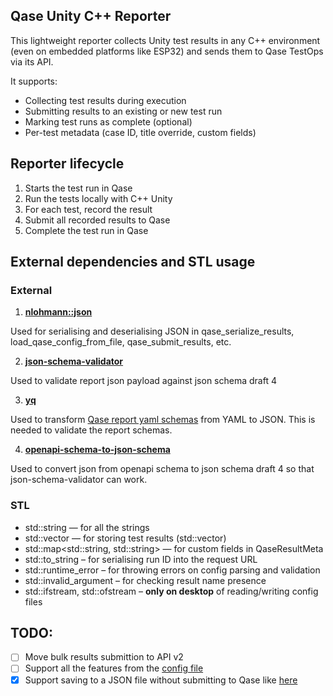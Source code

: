 ## Qase Unity C++ Reporter

This lightweight reporter collects Unity test results in any C++ environment (even on embedded platforms like ESP32) and sends them to Qase TestOps via its API.

It supports:
- Collecting test results during execution
- Submitting results to an existing or new test run
- Marking test runs as complete (optional)
- Per-test metadata (case ID, title override, custom fields)

## Reporter lifecycle

1. Starts the test run in Qase
2. Run the tests locally with C++ Unity
3. For each test, record the result
4. Submit all recorded results to Qase
6. Complete the test run in Qase

## External dependencies and STL usage

### External

1. **[nlohmann::json](https://github.com/nlohmann/json)**

Used for serialising and deserialising JSON in qase_serialize_results, load_qase_config_from_file, qase_submit_results, etc.

2. **[json-schema-validator](https://github.com/pboettch/json-schema-validator)**

Used to validate report json payload against json schema draft 4

3. **[yq](https://github.com/mikefarah/yq)**

Used to transform [Qase report yaml schemas](https://github.com/qase-tms/specs/tree/master/report) from YAML to JSON. This is needed to validate the report schemas.

4. **[openapi-schema-to-json-schema](https://github.com/openapi-contrib/openapi-schema-to-json-schema)**

Used to convert json from openapi schema to json schema draft 4 so that json-schema-validator can work.

### STL

- std::string — for all the strings
- std::vector — for storing test results (std::vector<TestResult>)
- std::map<std::string, std::string> — for custom fields in QaseResultMeta
- std::to_string – for serialising run ID into the request URL
- std::runtime_error – for throwing errors on config parsing and validation
- std::invalid_argument – for checking result name presence
- std::ifstream, std::ofstream – **only on desktop** of reading/writing config files

## TODO:

- [ ] Move bulk results submittion to API v2
- [ ] Support all the features from the [config file](https://github.com/qase-tms/qase-javascript/tree/main/qase-javascript-commons#configuration)
- [x] Support saving to a JSON file without submitting to Qase like [here](https://github.com/qase-tms/specs/tree/master/report)

